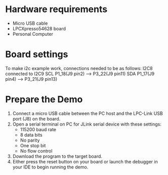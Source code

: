 Hardware requirements
=====================
- Micro USB cable
- LPCXpresso54628 board
- Personal Computer

Board settings
==============
To make i2c example work, connections needed to be as follows:
        I2C8              connected to     I2C9
SCL     P1_18(J9 pin2)        -->          P3_22(J9 pin11)
SDA     P1_17(J9 pin4)        -->          P3_21(J9 pin13)

Prepare the Demo
================
1. Connect a micro USB cable between the PC host and the LPC-Link USB port (J8) on the board.
2. Open a serial terminal on PC for JLink serial device with these settings:
   - 115200 baud rate
   - 8 data bits
   - No parity
   - One stop bit
   - No flow control
3. Download the program to the target board.
4. Either press the reset button on your board or launch the debugger in your IDE to begin running
   the demo.
